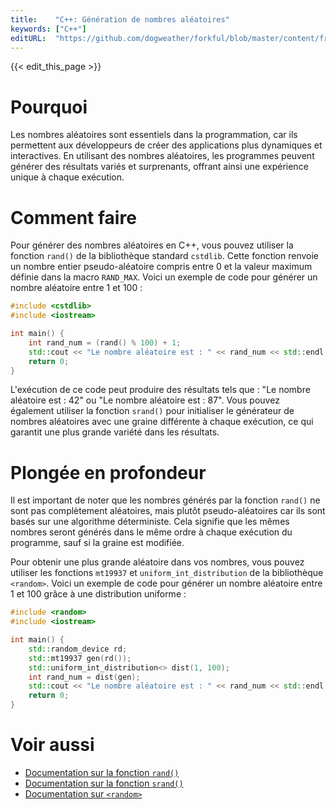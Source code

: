 ```yaml
---
title:    "C++: Génération de nombres aléatoires"
keywords: ["C++"]
editURL:  "https://github.com/dogweather/forkful/blob/master/content/fr/cpp/generating-random-numbers.md"
---
```


{{< edit_this_page >}}

# Pourquoi

Les nombres aléatoires sont essentiels dans la programmation, car ils permettent aux développeurs de créer des applications plus dynamiques et interactives. En utilisant des nombres aléatoires, les programmes peuvent générer des résultats variés et surprenants, offrant ainsi une expérience unique à chaque exécution.

# Comment faire

Pour générer des nombres aléatoires en C++, vous pouvez utiliser la fonction `rand()` de la bibliothèque standard `cstdlib`. Cette fonction renvoie un nombre entier pseudo-aléatoire compris entre 0 et la valeur maximum définie dans la macro `RAND_MAX`. Voici un exemple de code pour générer un nombre aléatoire entre 1 et 100 :

```C++
#include <cstdlib>
#include <iostream>

int main() {
    int rand_num = (rand() % 100) + 1;
    std::cout << "Le nombre aléatoire est : " << rand_num << std::endl;
    return 0;
}
```

L'exécution de ce code peut produire des résultats tels que : "Le nombre aléatoire est : 42" ou "Le nombre aléatoire est : 87". Vous pouvez également utiliser la fonction `srand()` pour initialiser le générateur de nombres aléatoires avec une graine différente à chaque exécution, ce qui garantit une plus grande variété dans les résultats.

# Plongée en profondeur

Il est important de noter que les nombres générés par la fonction `rand()` ne sont pas complètement aléatoires, mais plutôt pseudo-aléatoires car ils sont basés sur une algorithme déterministe. Cela signifie que les mêmes nombres seront générés dans le même ordre à chaque exécution du programme, sauf si la graine est modifiée.

Pour obtenir une plus grande aléatoire dans vos nombres, vous pouvez utiliser les fonctions `mt19937` et `uniform_int_distribution` de la bibliothèque `<random>`. Voici un exemple de code pour générer un nombre aléatoire entre 1 et 100 grâce à une distribution uniforme :

```C++
#include <random>
#include <iostream>

int main() {
    std::random_device rd;
    std::mt19937 gen(rd());
    std::uniform_int_distribution<> dist(1, 100);
    int rand_num = dist(gen);
    std::cout << "Le nombre aléatoire est : " << rand_num << std::endl;
    return 0;
}
```

# Voir aussi

- [Documentation sur la fonction `rand()`](https://www.cplusplus.com/reference/cstdlib/rand/)
- [Documentation sur la fonction `srand()`](https://www.cplusplus.com/reference/cstdlib/srand/)
- [Documentation sur `<random>`](https://www.cplusplus.com/reference/random/)